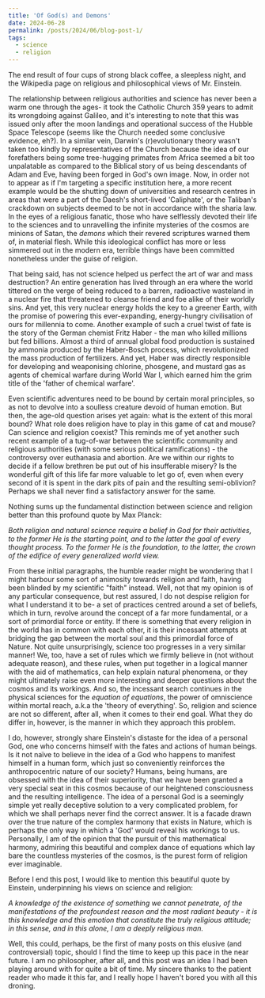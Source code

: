 ```yaml
---
title: 'Of God(s) and Demons'
date: 2024-06-28
permalink: /posts/2024/06/blog-post-1/
tags:
  - science
  - religion
---
```


The end result of four cups of strong black coffee, a sleepless night, and the Wikipedia page on religious and philosophical views of Mr. Einstein. 


The relationship between religious authorities and science has never been a warm one through the ages- it took the Catholic Church 359 years to admit its wrongdoing against Galileo, and it's interesting to note that this was issued only after the moon landings and operational success of the Hubble Space Telescope (seems like the Church needed some conclusive evidence, eh?). In a similar vein, Darwin's (r)evolutionary theory wasn't taken too kindly by representatives of the Church because the idea of our forefathers being some tree-hugging primates from Africa seemed a bit too unpalatable as compared to the Biblical story of us being descendants of Adam and Eve, having been forged in God's own image. Now, in order not to appear as if I'm targeting a specific institution here, a more recent example would be the shutting down of universities and research centres in areas that were a part of the Daesh's short-lived 'Caliphate', or the Taliban's crackdown on subjects deemed to be not in accordance with the sharia law. In the eyes of a religious fanatic, those who have selflessly devoted their life to the sciences and to unravelling the infinite mysteries of the cosmos are minions of Satan, the *demons* which their revered scriptures warned them of, in material flesh. While this ideological conflict has more or less simmered out in the modern era, terrible things have been committed nonetheless under the guise of religion.


That being said, has not science helped us perfect the art of war and mass destruction? An entire generation has lived through an era where the world tittered on the verge of being reduced to a barren, radioactive wasteland in a nuclear fire that threatened to cleanse friend and foe alike of their worldly sins. And yet, this very nuclear energy holds the key to a greener Earth, with the promise of powering this ever-expanding, energy-hungry civilisation of ours for millennia to come. Another example of such a cruel twist of fate is the story of the German chemist Fritz Haber - the man who killed millions but fed billions. Almost a third of annual global food production is sustained by ammonia produced by the Haber-Bosch process, which revolutionized the mass production of fertilizers. And yet, Haber was directly responsible for developing and weaponising chlorine, phosgene, and mustard gas as agents of chemical warfare during World War I, which earned him the grim title of the 'father of chemical warfare'. 


Even scientific adventures need to be bound by certain moral principles, so as not to devolve into a soulless creature devoid of human emotion. But then, the age-old question arises yet again: what is the extent of this moral bound? What role does religion have to play in this game of cat and mouse? Can science and religion coexist? This reminds me of yet another such recent example of a tug-of-war between the scientific community and religious authorities (with some serious political ramifications) - the controversy over euthanasia and abortion. Are we within our rights to decide if a fellow brethren be put out of his insufferable misery? Is the wonderful gift of this life far more valuable to let go of, even when every second of it is spent in the dark pits of pain and the resulting semi-oblivion? Perhaps we shall never find a satisfactory answer for the same. 


Nothing sums up the fundamental distinction between science and religion better than this profound quote by Max Planck:

*Both religion and natural science require a belief in God for their activities, to the former He is the starting point, and to the latter the goal of every thought process. To the former He is the foundation, to the latter, the crown of the edifice of every generalized world view.*


From these initial paragraphs, the humble reader might be wondering that I might harbour some sort of animosity towards religion and faith, having been blinded by my scientific "faith" instead. Well, not that my opinion is of any particular consequence, but rest assured, I do not despise religion for what I understand it to be- a set of practices centred around a set of beliefs, which in turn, revolve around the concept of a far more fundamental, or a sort of primordial force or entity. If there is something that every religion in the world has in common with each other, it is their incessant attempts at bridging the gap between the mortal soul and this primordial force of Nature. Not quite unsurprisingly, science too progresses in a very similar manner! We, too, have a set of rules which we firmly believe in (not without adequate reason), and these rules, when put together in a logical manner with the aid of mathematics, can help explain natural phenomena, or they might ultimately raise even more interesting and deeper questions about the cosmos and its workings. And so, the incessant search continues in the physical sciences for the *equation of equations*, the power of omniscience within mortal reach, a.k.a the 'theory of everything'. So, religion and science are not so different, after all, when it comes to their end goal. What they do differ in, however, is the manner in which they approach this problem.


I do, however, strongly share Einstein's distaste for the idea of a personal God, one who concerns himself with the fates and actions of human beings. Is it not naïve to believe in the idea of a God who happens to manifest himself in a human form, which just so conveniently reinforces the anthropocentric nature of our society? Humans, being humans, are obsessed with the idea of their superiority, that we have been granted a very special seat in this cosmos because of our heightened consciousness and the resulting intelligence. The idea of a personal God is a seemingly simple yet really deceptive solution to a very complicated problem, for which we shall perhaps never find the correct answer. It is a facade drawn over the true nature of the complex harmony that exists in Nature, which is perhaps the only way in which a 'God' would reveal his workings to us. Personally, I am of the opinion that the pursuit of this mathematical harmony, admiring this beautiful and complex dance of equations which lay bare the countless mysteries of the cosmos, is the purest form of religion ever imaginable. 


Before I end this post, I would like to mention this beautiful quote by Einstein, underpinning his views on science and religion:

*A knowledge of the existence of something we cannot penetrate, of the manifestations of the profoundest reason and the most radiant beauty - it is this knowledge and this emotion that constitute the truly religious attitude; in this sense, and in this alone, I am a deeply religious man.*


Well, this could, perhaps, be the first of many posts on this elusive (and controversial) topic, should I find the time to keep up this pace in the near future. I am no philosopher, after all, and this post was an idea I had been playing around with for quite a bit of time. My sincere thanks to the patient reader who made it this far, and I really hope I haven't bored you with all this droning.  